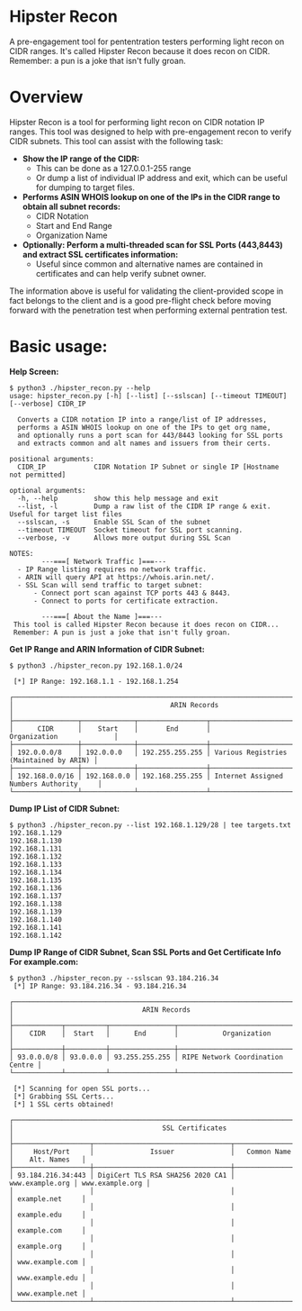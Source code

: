 # Hipster Recon
A pre-engagement tool for pententration testers performing light recon on CIDR ranges.  It's called Hipster Recon because it does recon on CIDR.  Remember: a pun is a joke that isn't fully groan.

# Overview
Hipster Recon is a tool for performing light recon on CIDR notation IP ranges. This tool was designed to help with pre-engagement recon to verify CIDR subnets.  This tool can assist with the following task:

 * **Show the IP range of the CIDR:**
   * This can be done as a 127.0.0.1-255 range
   * Or dump a list of individual IP address and exit, which can be useful for dumping to target files.
 * **Performs ASIN WHOIS lookup on one of the IPs in the CIDR range to obtain all subnet records:**
   * CIDR Notation
   * Start and End Range
   * Organization Name
 * **Optionally: Perform a multi-threaded scan for SSL Ports (443,8443) and extract SSL certificates information:**
   * Useful since common and alternative names are contained in certificates and can help verify subnet owner.

The information above is useful for validating the client-provided scope in fact belongs to the client and is a good pre-flight check before moving forward with the penetration test when performing external pentration test. 

# Basic usage:
**Help Screen:**
```
$ python3 ./hipster_recon.py --help
usage: hipster_recon.py [-h] [--list] [--sslscan] [--timeout TIMEOUT] [--verbose] CIDR_IP

  Converts a CIDR notation IP into a range/list of IP addresses,
  performs a ASIN WHOIS lookup on one of the IPs to get org name,
  and optionally runs a port scan for 443/8443 looking for SSL ports
  and extracts common and alt names and issuers from their certs.

positional arguments:
  CIDR_IP            CIDR Notation IP Subnet or single IP [Hostname not permitted]

optional arguments:
  -h, --help         show this help message and exit
  --list, -l         Dump a raw list of the CIDR IP range & exit. Useful for target list files
  --sslscan, -s      Enable SSL Scan of the subnet
  --timeout TIMEOUT  Socket timeout for SSL port scanning.
  --verbose, -v      Allows more output during SSL Scan

NOTES:
        ---===[ Network Traffic ]===---
  - IP Range listing requires no network traffic.
  - ARIN will query API at https://whois.arin.net/.
  - SSL Scan will send traffic to target subnet:
      - Connect port scan against TCP ports 443 & 8443.
      - Connect to ports for certificate extraction.

        ---===[ About the Name ]===---
 This tool is called Hipster Recon because it does recon on CIDR...
 Remember: A pun is just a joke that isn't fully groan.
```


**Get IP Range and ARIN Information of CIDR Subnet:**
```
$ python3 ./hipster_recon.py 192.168.1.0/24

 [*] IP Range: 192.168.1.1 - 192.168.1.254

┌──────────────────────────────────────────────────────────────────────────────────────────┐
│                                       ARIN Records                                       │
├────────────────┬─────────────┬─────────────────┬─────────────────────────────────────────┤
│      CIDR      │    Start    │       End       │               Organization              │
├────────────────┼─────────────┼─────────────────┼─────────────────────────────────────────┤
│ 192.0.0.0/8    │ 192.0.0.0   │ 192.255.255.255 │ Various Registries (Maintained by ARIN) │
├────────────────┼─────────────┼─────────────────┼─────────────────────────────────────────┤
│ 192.168.0.0/16 │ 192.168.0.0 │ 192.168.255.255 │ Internet Assigned Numbers Authority     │
└────────────────┴─────────────┴─────────────────┴─────────────────────────────────────────┘
```


**Dump IP List of CIDR Subnet:**
```
$ python3 ./hipster_recon.py --list 192.168.1.129/28 | tee targets.txt
192.168.1.129
192.168.1.130
192.168.1.131
192.168.1.132
192.168.1.133
192.168.1.134
192.168.1.135
192.168.1.136
192.168.1.137
192.168.1.138
192.168.1.139
192.168.1.140
192.168.1.141
192.168.1.142
```

**Dump IP Range of CIDR Subnet, Scan SSL Ports and Get Certificate Info For example.com:**
```
$ python3 ./hipster_recon.py --sslscan 93.184.216.34
 [*] IP Range: 93.184.216.34 - 93.184.216.34

┌───────────────────────────────────────────────────────────────────────────┐
│                                ARIN Records                               │
├────────────┬──────────┬────────────────┬──────────────────────────────────┤
│    CIDR    │  Start   │      End       │           Organization           │
├────────────┼──────────┼────────────────┼──────────────────────────────────┤
│ 93.0.0.0/8 │ 93.0.0.0 │ 93.255.255.255 │ RIPE Network Coordination Centre │
└────────────┴──────────┴────────────────┴──────────────────────────────────┘

 [*] Scanning for open SSL ports...
 [*] Grabbing SSL Certs...
 [*] 1 SSL certs obtained!

┌──────────────────────────────────────────────────────────────────────────────────────────┐
│                                     SSL Certificates                                     │
├───────────────────┬──────────────────────────────────┬─────────────────┬─────────────────┤
│     Host/Port     │              Issuer              │   Common Name   │    Alt. Names   │
├───────────────────┼──────────────────────────────────┼─────────────────┼─────────────────┤
│ 93.184.216.34:443 │ DigiCert TLS RSA SHA256 2020 CA1 │ www.example.org │ www.example.org │
│                   │                                  │                 │ example.net     │
│                   │                                  │                 │ example.edu     │
│                   │                                  │                 │ example.com     │
│                   │                                  │                 │ example.org     │
│                   │                                  │                 │ www.example.com │
│                   │                                  │                 │ www.example.edu │
│                   │                                  │                 │ www.example.net │
└───────────────────┴──────────────────────────────────┴─────────────────┴─────────────────┘
```
